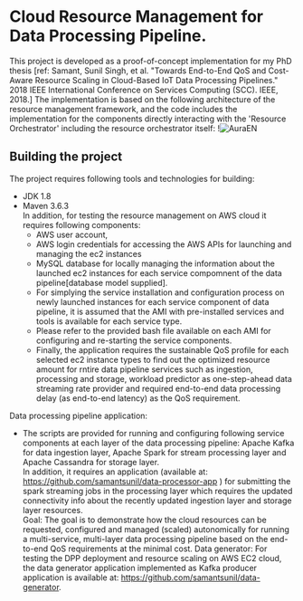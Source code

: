 # Cloud Resource Management for Data Processing Pipeline.
This project is developed as a proof-of-concept implementation for my PhD thesis [ref: Samant, Sunil Singh, et al. "Towards End-to-End QoS and Cost-Aware Resource Scaling in Cloud-Based IoT Data Processing Pipelines." 2018 IEEE International Conference on Services Computing (SCC). IEEE, 2018.]
The implementation is based on the following architecture of the resource management framework, and the code includes the implementation for the components directly interacting with the 'Resource Orchestrator' including the resource orchestrator itself:
!![AuraEN](https://user-images.githubusercontent.com/6667076/95416372-48646380-097e-11eb-93e8-0d587be2ac25.png)
## Building the project
The project requires following tools and technologies for building:
- JDK 1.8
- Maven 3.6.3 \
In addition, for testing the resource management on AWS cloud it requires following components:
  - AWS user account, 
  - AWS login credentials for accessing the AWS APIs for launching and managing the ec2 instances
  - MySQL database for locally managing the information about the launched ec2 instances for each service compomnent of the data pipeline[database model supplied].
  - For simplying the service installation and configuration process on newly launched instances for each service component of data pipeline, it is assumed that the AMI with pre-installed services and tools is available for each service type.
  - Please refer to the provided bash file available on each AMI for configuring and re-starting the service components.
  - Finally, the application requires the sustainable QoS profile for each selected ec2 instance types to find out the optimized resource amount for rntire data pipeline services such as ingestion, processing and storage, workload predictor as one-step-ahead data streaming rate provider and required end-to-end data processing delay (as end-to-end latency) as the QoS requirement.
  
Data processing pipeline application:
  - The scripts are provided for running and configuring following service components at each layer of the data processing pipeline: Apache Kafka for data ingestion layer, Apache Spark for stream processing layer and Apache Cassandra for storage layer.\
In addition, it requires an application (available at: https://github.com/samantsunil/data-processor-app ) for submitting the spark streaming jobs in the processing layer which requires the updated connectivity info about the recently updated ingestion layer and storage layer resources. \
Goal:
The goal is to demonstrate how the cloud resources can be requested, configured and managed (scaled) autonomically for running a multi-service, multi-layer data processing pipeline based on the end-to-end QoS requirements at the minimal cost.
Data generator: For testing the DPP deployment and resource scaling on AWS EC2 cloud, the data generator application implemented as Kafka producer application is available at: https://github.com/samantsunil/data-generator. 
